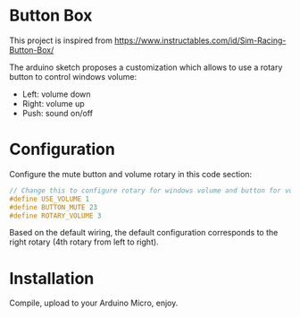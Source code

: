 # Button Box

This project is inspired from <https://www.instructables.com/id/Sim-Racing-Button-Box/>

The arduino sketch proposes a customization which allows to use a rotary button to control windows volume:

* Left: volume down
* Right: volume up
* Push: sound on/off

# Configuration

Configure the mute button and volume rotary in this code section:

```c
// Change this to configure rotary for windows volume and button for volume mute
#define USE_VOLUME 1
#define BUTTON_MUTE 23
#define ROTARY_VOLUME 3
```

Based on the default wiring, the default configuration corresponds to the right rotary (4th rotary from left to right).

# Installation

Compile, upload to your Arduino Micro, enjoy.
